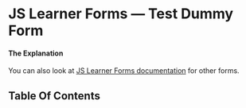 
<!-- GENERATED DOCUMENT! DO NOT EDIT! -->
# JS Learner Forms &mdash; Test Dummy Form #
#### The Explanation ####

You can also look at [JS Learner Forms documentation](../FORMS.md) for other forms.


## Table Of Contents ##



<!-- GENERATED DOCUMENT! DO NOT EDIT! -->
    